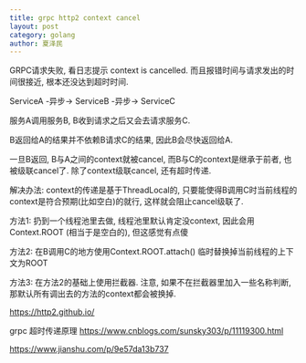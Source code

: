 ```yaml
---
title: grpc http2 context cancel
layout: post
category: golang
author: 夏泽民
---
```

GRPC请求失败, 看日志提示 context is cancelled. 而且报错时间与请求发出的时间很接近, 根本还没达到超时时间.

ServiceA -异步-> ServiceB -异步-> ServiceC

服务A调用服务B, B收到请求之后又会去请求服务C.

B返回给A的结果并不依赖B请求C的结果, 因此B会尽快返回给A.

一旦B返回, B与A之间的context就被cancel, 而B与C的context是继承于前者, 也被级联cancel了.
除了context级联cancel, 还有超时传递.

解决办法: context的传递是基于ThreadLocal的, 只要能使得B调用C时当前线程的context是符合预期(比如空白)的就行, 这样就会阻止cancel级联了.

方法1: 扔到一个线程池里去做, 线程池里默认肯定没context, 因此会用Context.ROOT (相当于是空白的), 但这感觉有点傻

方法2: 在B调用C的地方使用Context.ROOT.attach() 临时替换掉当前线程的上下文为ROOT

方法3: 在方法2的基础上使用拦截器. 注意, 如果不在拦截器里加入一些名称判断, 那默认所有调出去的方法的context都会被换掉.

https://http2.github.io/
<!-- more -->

grpc 超时传递原理 
https://www.cnblogs.com/sunsky303/p/11119300.html

https://www.jianshu.com/p/9e57da13b737

